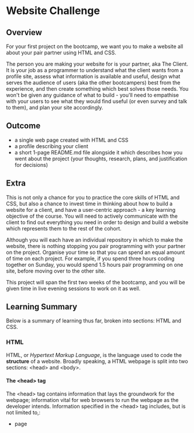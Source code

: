 # Website Challenge

## Overview

For your first project on the bootcamp, we want you to make a website all about your pair partner using HTML and CSS.

The person you are making your website for is your partner, aka The Client. It is your job as a programmer to understand what the client wants from a profile site, assess what information is available and useful, design what serves the audience of users (aka the other bootcampers) best from the experience, and then create something which best solves those needs. You won't be given any guidance of what to build - you'll need to empathise with your users to see what they would find useful (or even survey and talk to them), and plan your site accordingly.

## Outcome

- a single web page created with HTML and CSS
- a profile describing your client
- a short 1-page README.md file alongside it which describes how you went about the project (your thoughts, research, plans, and justification for decisions)

## Extra

This is not only a chance for you to practice the core skills of HTML and CSS, but also a chance to invest time in thinking about how to build a website for a client, and have a user-centric approach - a key learning objective of the course. You will need to actively communicate with the client to find out everything you need in order to design and build a website which represents them to the rest of the cohort.

Although you will each have an individual repository in which to make the website, there is nothing stopping you pair programming with your partner on the project. Organise your time so that you can spend an equal amount of time on each project. For example, if you spend three hours coding together on Sunday, you would spend 1.5 hours pair programming on one site, before moving over to the other site.

This project will span the first two weeks of the bootcamp, and you will be given time in live evening sessions to work on it as well.



## Learning Summary

Below is a summary of learning thus far, broken into sections: HTML and CSS.

### HTML

HTML, or _Hypertext Markup Language_, is the language used to code the **structure** of a website. Broadly speaking, a HTML webpage is split into two sections: &lt;head&gt; and &lt;body&gt;.

#### The &lt;head&gt; tag

The &lt;head&gt; tag contains information that lays the groundwork for the webpage; information vital for web browsers to run the webpage as the developer intends. Information specified in the &lt;head&gt; tag includes, but is not limited to,:

* page <title>
* meta data, including:
    * meta description
    * keyword specifications
    * author name
* links to sister sheets, such as .css and .js files.

#### The &lt;body&gt; tag

The &lt;body&gt; tag contains the page content; i.e. what the user will see when using a webpage. Remember, only structural elements are built here (styling and interactivity are typically dealt with in the sister files). Website structure follows several best practice principles, both to maximise effectiveness of web crawlers understanding the webspage for search indexing, and to make the site as intuitive as it can be to the user. As such, webpages typically follow the following structural order:

1. &lt;header&gt; - can include brand logo, navigation links, call-to-actions (e.g. click-to-call button).
2. &lt;main&gt; - includes content befitting main prupose of the page, keeping in mind what the user(s) expect and want from the webpage.
3. &lt;footer&gt; - often includes contact information, links to legal documents, sign-up forms etc. Should include options for continued user flow.

### CSS

CSS, or _Cascading Style Sheets_, is the language used to code the **styling** of a website. Using _CSS Selectors_, as defined in HTML via _tags, classes_ or _IDs_, HTML elements are styled for a more appealing, more intuitive webpage display.

By enlarge, pretty much every element built in HTML will need to have some kind of custom styling, either to please a client or appease a web designer.

**WEBSITES NEED TO LOOK SEXY**

_CSS Selectors_ are hierarchical: when specified, _class_ styling rules are prioritised over _tag_ rules, and _ID_ styling rules are prioritised over _class_ rules. With some planning, _CSS Selectors_ can be deployed efficiently to style a website to make anybody happy.

The syntax goes as follows:

[selector] {
    [property]: [value];
}


## Website Project Summary

To get going, Gurmukh and I sent each other our CV's. We felt this was a quick way to get across our formal education/work backgrounds.We also took inspiration from what we'd chatted about on Zoom.

From his CV, I saw he played Sitar (Indian String Instrument), and took part in several live performances. I thought this was cool, and decided to make this a centre stage of the website.

Following some pictures sent by Gurmukh, I began to write the HTML, thinking about how to compartmentalise the site into coherent parts. I decided to go with a 'Mind, Body & Soul' theme, given his mind had achieved much in academia and healthcare, his soul was expressed via his musicianship, and his body, well that was a tough one to work out (as evident on the webpage).

My existing understanding of the way HTML is written, and how it can be nested, meant I mainly needed to research and learn some of the tags, flexbox, how the form element works and is written, and the javascript to pull in the current year.

My directive was to build a profile site for Gurmukh, so I wanted to encompass different qualities of his, whilst singing his praises through all the content. And I wanted to make it funny.

We reviewed each other's progress after a week, and gave each other clear 'client feedback', including what we liked, disliked, requests for changes/additions, and suggestions. This is the point I got permission to whack Gurmukh's face on an Arnie body from his hencher days.

We also used our meeting to review each other's code, from which we were able to give each other ideas for code structure and pointers to CSS properties.

Following the feedback, I needed to make the website responsive, with specific reference to the navigation menu in the header. I considered making it a dropdown on mobile, but the solutions I found used javascript (as yet, unlearned!) So, instead I solved the problem using CSS as so the menu stacks orderly on mobile.

If I was to built it again, I would look to use flexbox to position the header, as so to ensure the header section is adaptable to it's child elements (lost when using _float_).

Overall, I'm happy with the end product, and look forward to utilising javascript in future sites.

